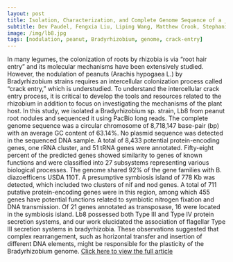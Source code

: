 ```yaml
---
layout: post
title: Isolation, Characterization, and Complete Genome Sequence of a _Bradyrhizobium_ Strain Lb8 From Nodules of Peanut Utilizing Crack Entry Infection
subtitle: Dev Paudel, Fengxia Liu, Liping Wang, Matthew Crook, Stephanie Maya, Ze Peng, Karen Kelley, Jean-Michel Ané, and Jianping Wang
image: /img/lb8.jpg
tags: [nodulation, peanut, Bradyrhizobium, genome, crack-entry]
---
```


In many legumes, the colonization of roots by rhizobia is via “root hair entry” and its molecular mechanisms have been extensively studied. However, the nodulation of peanuts (Arachis hypogaea L.) by Bradyrhizobium strains requires an intercellular colonization process called “crack entry,” which is understudied. To understand the intercellular crack entry process, it is critical to develop the tools and resources related to the rhizobium in addition to focus on investigating the mechanisms of the plant host. In this study, we isolated a Bradyrhizobium sp. strain, Lb8 from peanut root nodules and sequenced it using PacBio long reads. The complete genome sequence was a circular chromosome of 8,718,147 base-pair (bp) with an average GC content of 63.14%. No plasmid sequence was detected in the sequenced DNA sample. A total of 8,433 potential protein-encoding genes, one rRNA cluster, and 51 tRNA genes were annotated. Fifty-eight percent of the predicted genes showed similarity to genes of known functions and were classified into 27 subsystems representing various biological processes. The genome shared 92% of the gene families with B. diazoefficens USDA 110T. A presumptive symbiosis island of 778 Kb was detected, which included two clusters of nif and nod genes. A total of 711 putative protein-encoding genes were in this region, among which 455 genes have potential functions related to symbiotic nitrogen fixation and DNA transmission. Of 21 genes annotated as transposase, 16 were located in the symbiosis island. Lb8 possessed both Type III and Type IV protein secretion systems, and our work elucidated the association of flagellar Type III secretion systems in bradyrhizobia. These observations suggested that complex rearrangement, such as horizontal transfer and insertion of different DNA elements, might be responsible for the plasticity of the Bradyrhizobium genome.
[Click here to view the full article](https://www.frontiersin.org/articles/10.3389/fmicb.2020.00093/full)

